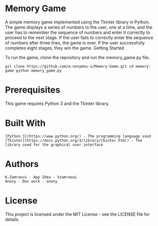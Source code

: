 # Memory Game

A simple memory game implemented using the Tkinter library in Python. The game displays a series of numbers to the user, one at a time, and the user has to remember the sequence of numbers and enter it correctly to proceed to the next stage. If the user fails to correctly enter the sequence of numbers after three tries, the game is over. If the user successfully completes eight stages, they win the game.
Getting Started

To run the game, clone the repository and run the memory_game.py file.

``
git clone https://github.com/a-nonymou-s/Memory-Game.git
cd memory-game
python memory_game.py
``

# Prerequisites

This game requires Python 3 and the Tkinter library.

# Built With

    [Python 3](https://www.python.org/) - The programming language used
    [Tkinter](https://docs.python.org/3/library/tkinter.html) - The library used for the graphical user interface

# Authors
    K.Zamraoui - App Idea - kzamraoui
    Anony - Dev work - anony

# License

This project is licensed under the MIT License - see the LICENSE file for details.

